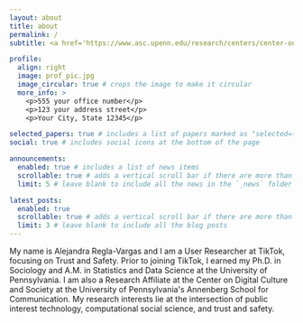 ```yaml
---
layout: about
title: about
permalink: /
subtitle: <a href='https://www.asc.upenn.edu/research/centers/center-on-digital-culture-and-society/people'>University of Pennsylvania</a>. 

profile:
  align: right
  image: prof_pic.jpg
  image_circular: true # crops the image to make it circular
  more_info: >
    <p>555 your office number</p>
    <p>123 your address street</p>
    <p>Your City, State 12345</p>

selected_papers: true # includes a list of papers marked as "selected={true}"
social: true # includes social icons at the bottom of the page

announcements:
  enabled: true # includes a list of news items
  scrollable: true # adds a vertical scroll bar if there are more than 3 news items
  limit: 5 # leave blank to include all the news in the `_news` folder

latest_posts:
  enabled: true
  scrollable: true # adds a vertical scroll bar if there are more than 3 new posts items
  limit: 3 # leave blank to include all the blog posts
---
```


My name is Alejandra Regla-Vargas and I am a User Researcher at TikTok, focusing on Trust and Safety. Prior to joining TikTok, I earned my Ph.D. in Sociology and A.M. in Statistics and Data Science at the University of Pennsylvania. I am also a Research Affiliate at the Center on Digital Culture and Society at the University of Pennsylvania's Annenberg School for Communication. My research interests lie at the intersection of public interest technology, computational social science, and trust and safety. 


